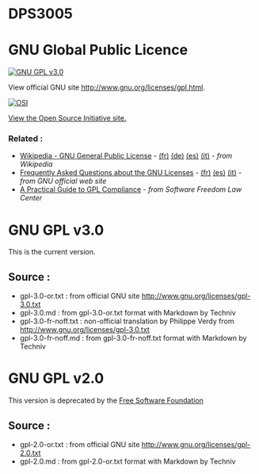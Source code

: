 # DPS3005

GNU Global Public Licence
=========================

[![GNU GPL v3.0](http://www.gnu.org/graphics/gplv3-127x51.png)](http://www.gnu.org/licenses/gpl.html)

View official GNU site <http://www.gnu.org/licenses/gpl.html>.

[![OSI](http://opensource.org/trademarks/opensource/OSI-Approved-License-100x137.png)](http://opensource.org/licenses/mit-license.php)

[View the Open Source Initiative site.](http://opensource.org/licenses/mit-license.php)

### Related : 
 - [Wikipedia - GNU General Public License](http://en.wikipedia.org/wiki/GNU_General_Public_License) - 
   [(fr)](http://fr.wikipedia.org/wiki/Licence_publique_générale_GNU)
   [(de)](http://de.wikipedia.org/wiki/GNU_General_Public_License)
   [(es)](http://es.wikipedia.org/wiki/GNU_General_Public_License)
   [(it)](http://it.wikipedia.org/wiki/GNU_General_Public_License) - 
   _from Wikipedia_
 - [Frequently Asked Questions about the GNU Licenses](http://www.gnu.org/licenses/gpl-faq.en.html) - 
   [(fr)](http://www.gnu.org/licenses/gpl-faq.fr.html)
   [(es)](http://www.gnu.org/licenses/gpl-faq.es.html)
   [(it)](http://www.gnu.org/licenses/gpl-faq.it.html) - 
   _from GNU official web site_
 - [A Practical Guide to GPL Compliance](http://www.softwarefreedom.org/resources/2008/compliance-guide.html) - 
   _from Software Freedom Law Center_


# GNU GPL v3.0

This is the current version.

## Source :
 - gpl-3.0-or.txt : from official GNU site <http://www.gnu.org/licenses/gpl-3.0.txt>
 - gpl-3.0.md : from gpl-3.0-or.txt format with Markdown by Techniv
 - gpl-3.0-fr-noff.txt : non-official translation by Philippe Verdy 
   from <http://www.gnu.org/licenses/gpl-3.0.txt>
 - gpl-3.0-fr-noff.md : from gpl-3.0-fr-noff.txt format with Markdown by Techniv

# GNU GPL v2.0

This version is deprecated by the [Free Software Foundation](http://www.fsf.org/)

## Source :
 - gpl-2.0-or.txt : from official GNU site <http://www.gnu.org/licenses/gpl-2.0.txt>
 - gpl-2.0.md : from gpl-2.0-or.txt format with Markdown by Techniv